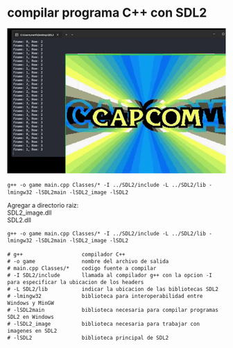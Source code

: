 # compilar programa C++ con SDL2

![img](./img.gif)

`g++ -o game main.cpp Classes/* -I ../SDL2/include -L ../SDL2/lib -lmingw32 -lSDL2main -lSDL2_image -lSDL2`

Agregar a directorio raiz:  
    SDL2_image.dll  
    SDL2.dll  

```
g++ -o game main.cpp Classes/* -I ../SDL2/include -L ../SDL2/lib -lmingw32 -lSDL2main -lSDL2_image -lSDL2

# g++                   compilador C++
# -o game               nombre del archivo de salida
# main.cpp Classes/*    codigo fuente a compilar
# -I SDL2/include       llamada al compilador g++ con la opcion -I para especificar la ubicacion de los headers
# -L SDL2/lib           indicar la ubicacion de las bibliotecas SDL2
# -lmingw32             biblioteca para interoperabilidad entre Windows y MinGW
# -lSDL2main            biblioteca necesaria para compilar programas SDL2 en Windows
# -lSDL2_image          biblioteca necesaria para trabajar con imagenes en SDL2
# -lSDL2                biblioteca principal de SDL2
```